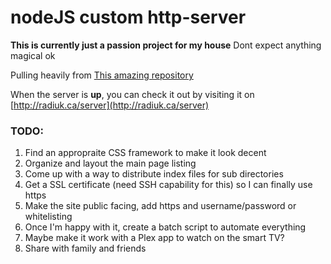 # nodeJS custom http-server
**This is currently just a passion project for my house**
Dont expect anything magical ok

Pulling heavily from [This amazing repository](https://github.com/http-party)

When the server is **up**, you can check it out by visiting it on [http://radiuk.ca/server](http://radiuk.ca/server)

### TODO: 
1) Find an appropraite CSS framework to make it look decent
2) Organize and layout the main page listing
3) Come up with a way to distribute index files for sub directories
4) Get a SSL certificate (need SSH capability for this) so I can finally use https
5) Make the site public facing, add https and username/password or whitelisting
6) Once I'm happy with it, create a batch script to automate everything
7) Maybe make it work with a Plex app to watch on the smart TV?
8) Share with family and friends
